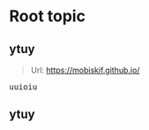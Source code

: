 <!--
Generated by NB Mind Map Plugin (https://github.com/raydac/netbeans-mmd-plugin)
2021-09-05
-->
# Root topic

## ytuy
> Url: [https://mobiskif\.github\.io/](https://mobiskif.github.io/)  

<pre>uuioiu</pre>

## ytuy
